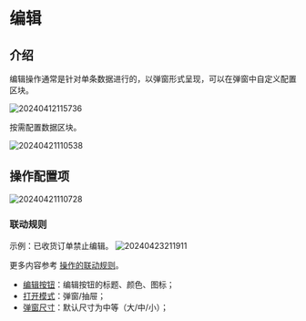 # 编辑

## 介绍

编辑操作通常是针对单条数据进行的，以弹窗形式呈现，可以在弹窗中自定义配置区块。

![20240412115736](https://static-docs.nocobase.com/20240412115736.png)

按需配置数据区块。

![20240421110538](https://static-docs.nocobase.com/20240421110538.png)

## 操作配置项

![20240421110728](https://static-docs.nocobase.com/20240421110728.png)

### 联动规则

示例：已收货订单禁止编辑。
![20240423211911](https://static-docs.nocobase.com/20240423211911.png)

更多内容参考 [操作的联动规则](/handbook/ui/actions/action-settings/linkage-rule)。

- [编辑按钮](/handbook/ui/actions/action-settings/edit-button)：编辑按钮的标题、颜色、图标；
- [打开模式](/handbook/ui/actions/action-settings/open-mode)：弹窗/抽屉；
- [弹窗尺寸](/handbook/ui/actions/action-settings/popup-size)：默认尺寸为中等（大/中/小）；